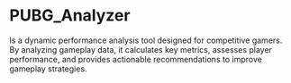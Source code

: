 # PUBG_Analyzer
Is a dynamic performance analysis tool designed for competitive gamers. By analyzing gameplay data, it calculates key metrics, assesses player performance, and provides actionable recommendations to improve gameplay strategies.  
